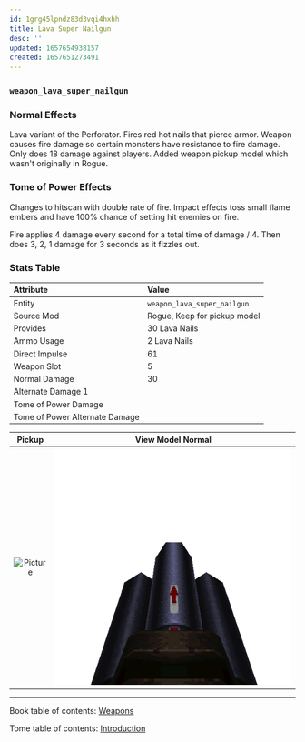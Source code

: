 ```yaml
---
id: 1grg45lpndz83d3vqi4hxhh
title: Lava Super Nailgun
desc: ''
updated: 1657654938157
created: 1657651273491
---
```

### `weapon_lava_super_nailgun`

### Normal Effects
Lava variant of the Perforator.  Fires red hot nails that pierce armor.  Weapon
causes fire damage so certain monsters have resistance to fire damage.  Only 
does 18 damage against players.  Added weapon pickup model which wasn't
originally in Rogue.

### Tome of Power Effects
Changes to hitscan with double rate of fire.  Impact effects toss small flame
embers and have 100% chance of setting hit enemies on fire.

Fire applies 4 damage every second for a total time of damage / 4.  Then does
3, 2, 1 damage for 3 seconds as it fizzles out.

### Stats Table

|Attribute                     |Value                          |
|:-----------------------------|:------------------------------|
|Entity                        |`weapon_lava_super_nailgun`    |
|Source Mod                    |Rogue, Keep for pickup model   |
|Provides                      |30 Lava Nails                  |
|Ammo Usage                    |2 Lava Nails                   |
|Direct Impulse                |61                             |
|Weapon Slot                   |5                              |
|Normal Damage                 |30                             |
|Alternate Damage 1            |                               |
|Tome of Power Damage          |                               |
|Tome of Power Alternate Damage|                               |

|Pickup|View Model Normal|
|:---:|:---:|
![Picture](img/weapon_lavasupernail.png)|![Picture](img/v_lavasupernail.png)|

-------------------------------------------------------------------------------
Book table of contents: [Weapons](3.0-Weapons.md)
<br />

Tome table of contents: [Introduction](1.0-Introduction.md)